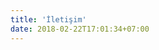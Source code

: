 ```yaml
---
title: 'İletişim'
date: 2018-02-22T17:01:34+07:00
---
```


<!-- We offer a free consultation for all new clients. -->
